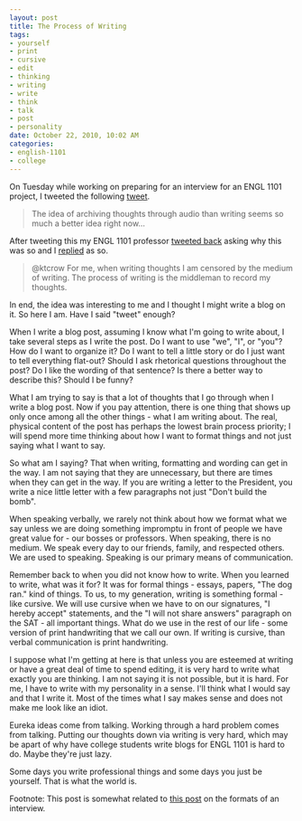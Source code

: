 ```yaml
--- 
layout: post
title: The Process of Writing
tags: 
- yourself
- print
- cursive
- edit
- thinking
- writing
- write
- think
- talk
- post
- personality
date: October 22, 2010, 10:02 AM
categories: 
- english-1101
- college
---
```

On Tuesday while working on preparing for an interview for an ENGL 1101 project, I tweeted the following [tweet](http://twitter.com/#!/TannerLD/status/27858789731).

> The idea of archiving thoughts through audio than writing seems so much a better idea right now...

After tweeting this my ENGL 1101 professor [tweeted back](http://twitter.com/#!/ktcrow/status/27859195502) asking why this was so and I [replied](http://twitter.com/#!/TannerLD/status/27859882441) as so.

> &#64;ktcrow For me, when writing thoughts I am censored by the medium of writing. The process of writing is the middleman to record my thoughts.

In end, the idea was interesting to me and I thought I might write a blog on it. So here I am. Have I said "tweet" enough?

When I write a blog post, assuming I know what I'm going to write about, I take several steps as I write the post. Do I want to use "we", "I", or "you"? How do I want to organize it? Do I want to tell a little story or do I just want to tell everything flat-out? Should I ask rhetorical questions throughout the post? Do I like the wording of that sentence? Is there a better way to describe this? Should I be funny?

What I am trying to say is that a lot of thoughts that I go through when I write a blog post. Now if you pay attention, there is one thing that shows up only once among all the other things - what I am writing about. The real, physical content of the post has perhaps the lowest brain process priority; I will spend more time thinking about how I want to format things and not just saying what I want to say.

So what am I saying? That when writing, formatting and wording can get in the way. I am not saying that they are unnecessary, but there are times when they can get in the way. If you are writing a letter to the President, you write a nice little letter with a few paragraphs not just "Don't build the bomb".

When speaking verbally, we rarely not think about how we format what we say unless we are doing something impromptu in front of people we have great value for - our bosses or professors. When speaking, there is no medium. We speak every day to our friends, family, and respected others. We are used to speaking. Speaking is our primary means of communication.

Remember back to when you did not know how to write. When you learned to write, what was it for? It was for formal things - essays, papers, "The dog ran." kind of things. To us, to my generation, writing is something formal - like cursive. We will use cursive when we have to on our signatures, "I hereby accept" statements, and the "I will not share answers" paragraph on the SAT - all important things. What do we use in the rest of our life - some version of print handwriting that we call our own. If writing is cursive, than verbal communication is print handwriting.

I suppose what I'm getting at here is that unless you are esteemed at writing or have a great deal of time to spend editing, it is very hard to write what exactly you are thinking. I am not saying it is not possible, but it is hard. For me, I have to write with my personality in a sense. I'll think what I would say and that I write it. Most of the times what I say makes sense and does not make me look like an idiot.

Eureka ideas come from talking. Working through a hard problem comes from talking. Putting our thoughts down via writing is very hard, which may be apart of why have college students write blogs for ENGL 1101 is hard to do. Maybe they're just lazy.

Some days you write professional things and some days you just be yourself. That is what the world is.

Footnote: This post is somewhat related to [this post](http://www.tanner-smith.com/2010/10/22/interview-how/) on the formats of an interview.
